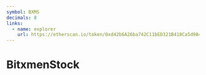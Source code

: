 ```yaml
---
symbol: BXMS
decimals: 8
links:
  - name: explorer
    url: https://etherscan.io/token/0xd42b6A26ba742C11bED321B418Ca5d9842cE17CE
---
```


# BitxmenStock
